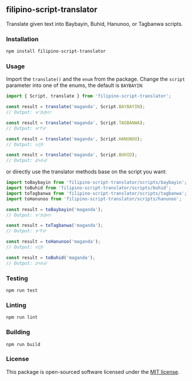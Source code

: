 ## filipino-script-translator

Translate given text into Baybayin, Buhid, Hanunoo, or Tagbanwa scripts.

### Installation

```bash
npm install filipino-script-translator
```

### Usage

Import the `translate()` and the `enum` from the package.
Change the `script` parameter into one of the enums, the default is `BAYBAYIN`:

```ts
import { Script, translate } from 'filipino-script-translator';

const result = translate('maganda', Script.BAYBAYIN);
// Output: ᜋᜄᜈ᜔ᜇ

const result = translate('maganda', Script.TAGBANWA);
// Output: ᝫᝤᝧ

const result = translate('maganda', Script.HANUNOO);
// Output: ᜫᜤᜨ᜴ᜧ

const result = translate('maganda', Script.BUHID);
// Output: ᝋᝄnᝇ
```

or directly use the translator methods base on the script you want:

```js
import toBaybayin from 'filipino-script-translator/scripts/baybayin';
import toBuhid from 'filipino-script-translator/scripts/buhid';
import toTagbanwa from 'filipino-script-translator/scripts/tagbanwa';
import toHanunoo from 'filipino-script-translator/scripts/hanunoo';

const result = toBaybayin('maganda');
// Output: ᜋᜄᜈ᜔ᜇ

const result = toTagbanwa('maganda');
// Output: ᝫᝤᝧ

const result = toHanunoo('maganda');
// Output: ᜫᜤᜨ᜴ᜧ

const result = toBuhid('maganda');
// Output: ᝋᝄnᝇ
```

### Testing

```
npm run test
```

### Linting

```
npm run lint
```

### Building

```
npm run build
```

### License

This package is open-sourced software licensed under the [MIT license](https://opensource.org/licenses/MIT).
